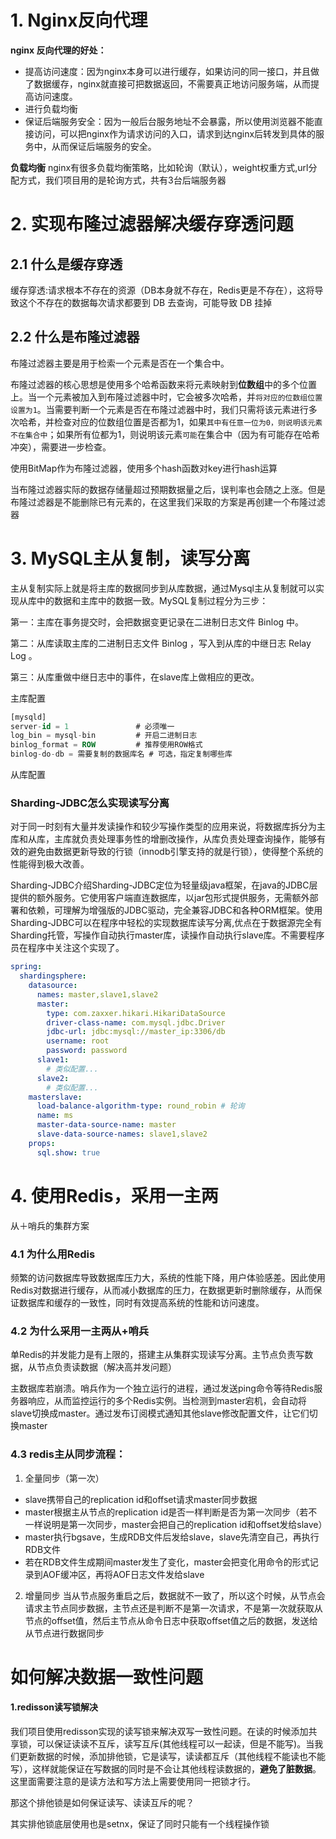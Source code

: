 # 1. Nginx反向代理
**nginx 反向代理的好处：**

-   提高访问速度：因为nginx本身可以进行缓存，如果访问的同一接口，并且做了数据缓存，nginx就直接可把数据返回，不需要真正地访问服务端，从而提高访问速度。
-   进行负载均衡
-   保证后端服务安全：因为一般后台服务地址不会暴露，所以使用浏览器不能直接访问，可以把nginx作为请求访问的入口，请求到达nginx后转发到具体的服务中，从而保证后端服务的安全。

**负载均衡**
nginx有很多负载均衡策略，比如轮询（默认），weight权重方式,url分配方式，我们项目用的是轮询方式，共有3台后端服务器

# 2. 实现布隆过滤器解决缓存穿透问题
## 2.1 什么是缓存穿透
缓存穿透:请求根本不存在的资源（DB本身就不存在，Redis更是不存在），这将导致这个不存在的数据每次请求都要到 DB 去查询，可能导致 DB 挂掉

## 2.2 什么是布隆过滤器
布隆过滤器主要是用于检索一个元素是否在一个集合中。

布隆过滤器的核心思想是使用多个哈希函数来将元素映射到**位数组**中的多个位置上。当一个元素被加入到布隆过滤器中时，它会被多次哈希，并`将对应的位数组位置设置为1`。当需要判断一个元素是否在布隆过滤器中时，我们只需将该元素进行多次哈希，并检查对应的位数组位置是否都为1，如果`其中有任意一位为0，则说明该元素不在集合中`；如果所有位都为1，则说明该元素`可能`在集合中（因为有可能存在哈希冲突），需要进一步检查。

使用BitMap作为布隆过滤器，使用多个hash函数对key进行hash运算

当布隆过滤器实际的数据存储量超过预期数据量之后，误判率也会随之上涨。但是布隆过滤器是不能删除已有元素的，在这里我们采取的方案是再创建一个布隆过滤器

# 3. MySQL主从复制，读写分离
主从复制实际上就是将主库的数据同步到从库数据，通过Mysql主从复制就可以实现从库中的数据和主库中的数据一致。MySQL复制过程分为三步：

第一：主库在事务提交时，会把数据变更记录在二进制日志文件 Binlog 中。

第二：从库读取主库的二进制日志文件 Binlog ，写入到从库的中继日志 Relay Log 。

第三：从库重做中继日志中的事件，在slave库上做相应的更改。

主库配置
```sql
[mysqld]
server-id = 1               # 必须唯一
log_bin = mysql-bin         # 开启二进制日志
binlog_format = ROW         # 推荐使用ROW格式
binlog-do-db = 需要复制的数据库名 # 可选，指定复制哪些库
```
从库配置


### Sharding-JDBC怎么实现读写分离

对于同一时刻有大量并发读操作和较少写操作类型的应用来说，将数据库拆分为主库和从库，主库就负责处理事务性的增删改操作，从库负责处理查询操作，能够有效的避免由数据更新导致的行锁（innodb引擎支持的就是行锁），使得整个系统的性能得到极大改善。

Sharding-JDBC介绍Sharding-JDBC定位为轻量级java框架，在java的JDBC层提供的额外服务。它使用客户端直连数据库，以jar包形式提供服务，无需额外部署和依赖，可理解为增强版的JDBC驱动，完全兼容JDBC和各种ORM框架。使用Sharding-JDBC可以在程序中轻松的实现数据库读写分离,优点在于数据源完全有Sharding托管，写操作自动执行master库，读操作自动执行slave库。不需要程序员在程序中关注这个实现了。
```yml
spring:
  shardingsphere:
    datasource:
      names: master,slave1,slave2
      master:
        type: com.zaxxer.hikari.HikariDataSource
        driver-class-name: com.mysql.jdbc.Driver
        jdbc-url: jdbc:mysql://master_ip:3306/db
        username: root
        password: password
      slave1:
        # 类似配置...
      slave2:
        # 类似配置...
    masterslave:
      load-balance-algorithm-type: round_robin # 轮询
      name: ms
      master-data-source-name: master
      slave-data-source-names: slave1,slave2
    props:
      sql.show: true
```

# 4. 使用Redis，采用一主两
从＋哨兵的集群方案

### 4.1 为什么用Redis
频繁的访问数据库导致数据库压力大，系统的性能下降，用户体验感差。因此使用Redis对数据进行缓存，从而减小数据库的压力，在数据更新时删除缓存，从而保证数据库和缓存的一致性，同时有效提高系统的性能和访问速度。

### 4.2 为什么采用一主两从+哨兵
单Redis的并发能力是有上限的，搭建主从集群实现读写分离。主节点负责写数据，从节点负责读数据（解决高并发问题）

主数据库若崩溃。哨兵作为一个独立运行的进程，通过发送ping命令等待Redis服务器响应，从而监控运行的多个Redis实例。当检测到master宕机，会自动将slave切换成master。通过发布订阅模式通知其他slave修改配置文件，让它们切换master

### 4.3 redis主从同步流程：
1. 全量同步（第一次）
- slave携带自己的replication id和offset请求master同步数据
- master根据主从节点的replication id是否一样判断是否为第一次同步（若不一样说明是第一次同步，master会把自己的replication id和offset发给slave）
- master执行bgsave，生成RDB文件后发给slave，slave先清空自己，再执行RDB文件
- 若在RDB文件生成期间master发生了变化，master会把变化用命令的形式记录到AOF缓冲区，再将AOF日志文件发给slave

2. 增量同步
当从节点服务重启之后，数据就不一致了，所以这个时候，从节点会请求主节点同步数据，主节点还是判断不是第一次请求，不是第一次就获取从节点的offset值，然后主节点从命令日志中获取offset值之后的数据，发送给从节点进行数据同步

# 如何解决数据一致性问题
#### 1.redisson读写锁解决

我们项目使用redisson实现的读写锁来解决双写一致性问题。在读的时候添加共享锁，可以保证读读不互斥，读写互斥(其他线程可以一起读，但是不能写)。当我们更新数据的时候，添加排他锁，它是读写，读读都互斥（其他线程不能读也不能写），这样就能保证在写数据的同时是不会让其他线程读数据的，**避免了脏数据**。这里面需要注意的是读方法和写方法上需要使用同一把锁才行。

那这个排他锁是如何保证读写、读读互斥的呢？

其实排他锁底层使用也是setnx，保证了同时只能有一个线程操作锁
<!--stackedit_data:
eyJoaXN0b3J5IjpbLTgwMTc2MTk3MywtMTk4ODE0Nzc5LC0zOT
IxODg1NjIsMjA0NzQ4MTM4MywxNTY5MDU5NjM0LDIwODMzODc3
MTYsMTQ5NjUzMjYwNF19
-->